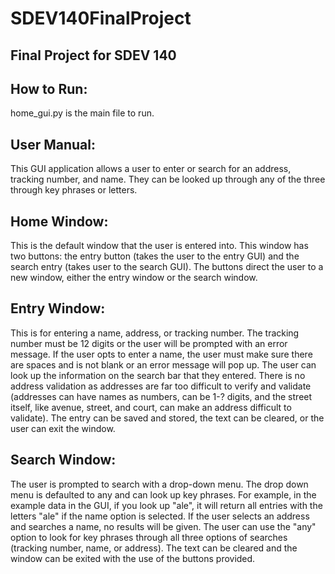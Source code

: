 # SDEV140FinalProject
## Final Project for SDEV 140
## How to Run:
home_gui.py is the main file to run.

## User Manual: 

This GUI application allows a user to enter or search for an address, tracking number, and name. They can be looked up through any of the three through key phrases or letters. 

## Home Window:
This is the default window that the user is entered into. This window has two buttons: the entry button (takes the user to the entry GUI) and the search entry (takes user to the search GUI). The buttons direct the user to a new window, either the entry window or the search window.

## Entry Window:
This is for entering a name, address, or tracking number. The tracking number must be 12 digits or the user will be prompted with an error message. If the user opts to enter a name, the user must make sure there are spaces and is not blank or an error message will pop up. The user can look up the information on the search bar that they entered. There is no address validation as addresses are far too difficult to verify and validate (addresses can have names as numbers, can be 1-? digits, and the street itself, like avenue, street, and court, can make an address difficult to validate). The entry can be saved and stored, the text can be cleared, or the user can exit the window. 

## Search Window:
The user is prompted to search with a drop-down menu. The drop down menu is defaulted to any and can look up key phrases. For example, in the example data in the GUI, if you look up "ale", it will return all entries with the letters "ale" if the name option is selected. If the user selects an address and searches a name, no results will be given. The user can use the "any" option to look for key phrases through all three options of searches (tracking number, name, or address). The text can be cleared and the window can be exited with the use of the buttons provided.
